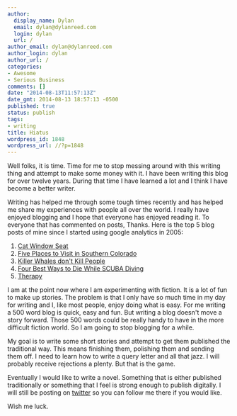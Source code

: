 ```yaml
---
author:
  display_name: Dylan
  email: dylan@dylanreed.com
  login: dylan
  url: /
author_email: dylan@dylanreed.com
author_login: dylan
author_url: /
categories:
- Awesome
- Serious Business
comments: []
date: "2014-08-13T11:57:13Z"
date_gmt: 2014-08-13 18:57:13 -0500
published: true
status: publish
tags:
- writing
title: Hiatus
wordpress_id: 1848
wordpress_url: //?p=1848
---
```


Well folks, it is time. Time for me to stop messing around with this writing thing and attempt to make some money with it. I have been writing this blog for over twelve years. During that time I have learned a lot and I think I have become a better writer.

Writing has helped me through some tough times recently and has helped me share my experiences with people all over the world. I really have enjoyed blogging and I hope that everyone has enjoyed reading it. To everyone that has commented on posts, Thanks. Here is the top 5 blog posts of mine since I started using google analytics in 2005:

  1. [Cat Window Seat][1]
  2. [Five Places to Visit in Southern Colorado][2]
  3. [Killer Whales don't Kill People][3]
  4. [Four Best Ways to Die While SCUBA Diving][4]
  5. [Therapy][5]
  


   [1]: /2009/05/cat-window-seat/
   [2]: /2007/09/07/five-places-to-visit-in-southern-colorado/
   [3]: /2004/02/04/killer-whales-dont-kill-people/
   [4]: /2007/09/18/four-best-ways-to-die-while-scuba-diving/
   [5]: /therapy/

  
I am at the point now where I am experimenting with fiction. It is a lot of fun to make up stories. The problem is that I only have so much time in my day for writing and I, like most people, enjoy doing what is easy. For me writing a 500 word blog is quick, easy and fun. But writing a blog doesn't move a story forward. Those 500 words could be really handy to have in the more difficult fiction world. So I am going to stop blogging for a while.

My goal is to write some short stories and attempt to get them published the traditional way. This means finishing them, polishing them and sending them off. I need to learn how to write a query letter and all that jazz. I will probably receive rejections a plenty. But that is the game.

Eventually I would like to write a novel. Something that is either published traditionally or something that I feel is strong enough to publish digitally. I will still be posting on [twitter][6] so you can follow me there if you would like.

   [6]: http://www.twitter.com/dylanreed

Wish me luck.

